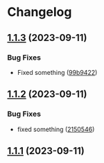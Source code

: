 # Changelog

## [1.1.3](https://github.com/jarodsmk/release-it-test/compare/1.1.2...1.1.3) (2023-09-11)


### Bug Fixes

* Fixed something ([99b9422](https://github.com/jarodsmk/release-it-test/commit/99b942294c701375fd63a5fb3478635d99873941))

## [1.1.2](https://github.com/jarodsmk/release-it-test/compare/1.1.1...1.1.2) (2023-09-11)


### Bug Fixes

* fixed something ([2150546](https://github.com/jarodsmk/release-it-test/commit/21505469f926cb6cf3f85533779b8279c6240eaf))

## [1.1.1](https://github.com/jarodsmk/release-it-test/compare/1.1.0...1.1.1) (2023-09-11)